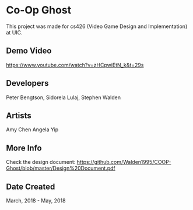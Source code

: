 # Co-Op Ghost

This project was made for cs426 (Video Game Design and Implementation) at UIC. 

## Demo Video

https://www.youtube.com/watch?v=zHCpwiEtN_k&t=29s

## Developers

Peter Bengtson, Sidorela Lulaj, Stephen Walden

## Artists

Amy Chen
Angela Yip

## More Info

Check the design document: https://github.com/Walden1995/COOP-Ghost/blob/master/Design%20Document.pdf

## Date Created

March, 2018 - May, 2018
